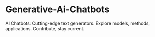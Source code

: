 # Generative-Ai-Chatbots
AI Chatbots: Cutting-edge text generators. Explore models, methods, applications. Contribute, stay current.
